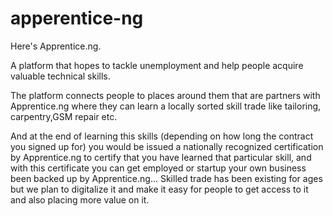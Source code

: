 # apperentice-ng
Here's Apprentice.ng.  

A platform that hopes to tackle unemployment and help people acquire valuable technical skills.   

The platform connects people to places around them that are partners with Apprentice.ng where they can learn a locally sorted skill trade like tailoring, carpentry,GSM repair etc.   

And at the end of learning this skills (depending on how long the contract you signed up for) you would be issued a nationally recognized certification by Apprentice.ng to certify that you have learned that particular skill, and with this certificate you can get employed or startup your own business been backed up by Apprentice.ng...  Skilled trade has been existing for ages but we plan to digitalize it and make it easy for people to get access to it and also placing more value on it.
